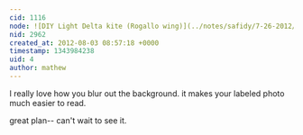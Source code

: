 ```yaml
---
cid: 1116
node: ![DIY Light Delta kite (Rogallo wing)](../notes/safidy/7-26-2012/light-delta-kite)
nid: 2962
created_at: 2012-08-03 08:57:18 +0000
timestamp: 1343984238
uid: 4
author: mathew
---
```


I really love how you blur out the background.  it makes your labeled photo much easier to read.

great plan-- can't wait to see it.